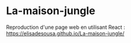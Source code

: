 # La-maison-jungle

Reproduction d'une page web en utilisant React :
https://elisadesousa.github.io/La-maison-jungle/
